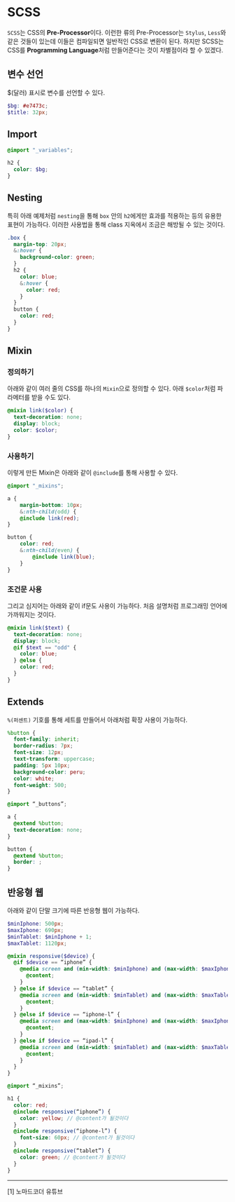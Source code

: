 # SCSS

`SCSS`는 CSS의 **Pre-Processor**이다. 이런한 류의 Pre-Processor는 `Stylus`, `Less`와 같은 것들이 있는데 이들은 컴파일되면 일반적인 CSS로 변환이 된다. 하지만 SCSS는 CSS를 **Programming Language**처럼 만들어준다는 것이 차별점이라 할 수 있겠다.

## 변수 선언

$(달러) 표시로 변수를 선언할 수 있다.

```scss
$bg: #e7473c;
$title: 32px;
```

## Import

```scss
@import "_variables";

h2 {
  color: $bg;
}
```

## Nesting

특히 아래 예제처럼 `nesting`을 통해 `box` 안의 `h2`에게만 효과를 적용하는 등의 유용한 표현이 가능하다. 이러한 사용법을 통해 class 지옥에서 조금은 해방될 수 있는 것이다.

```scss
.box {
  margin-top: 20px;
  &:hover {
    background-color: green;
  }
  h2 {
    color: blue;
    &:hover {
      color: red;
    }
  }
  button {
    color: red;
  }
}
```

## Mixin

### 정의하기

아래와 같이 여러 줄의 CSS를 하나의 `Mixin`으로 정의할 수 있다. 아래 `$color`처럼 파라메터를 받을 수도 있다.

```scss
@mixin link($color) {
  text-decoration: none;
  display: block;
  color: $color;
}
```

### 사용하기

이렇게 만든 Mixin은 아래와 같이 `@include`를 통해 사용할 수 있다.

```scss
@import "_mixins";

a {
	margin-bottom: 10px;
	&:nth-child(odd) {
	@include link(red);
}

button {
	color: red;
	&:nth-child(even) {
		@include link(blue);
	}
}
```

### 조건문 사용

그리고 심지어는 아래와 같이 if문도 사용이 가능하다. 처음 설명처럼 프로그래밍 언어에 가까워지는 것이다.

```scss
@mixin link($text) {
  text-decoration: none;
  display: block;
  @if $text == "odd" {
    color: blue;
  } @else {
    color: red;
  }
}
```

## Extends

`%(퍼센트)` 기호를 통해 세트를 만들어서 아래처럼 확장 사용이 가능하다.

```scss
%button {
  font-family: inherit;
  border-radius: 7px;
  font-size: 12px;
  text-transform: uppercase;
  padding: 5px 10px;
  background-color: peru;
  color: white;
  font-weight: 500;
}
```

```scss
@import “_buttons”;

a {
  @extend %button;
  text-decoration: none;
}

button {
  @extend %button;
  border: ;
}
```

## 반응형 웹

아래와 같이 단말 크기에 따른 반응형 웹이 가능하다.

```scss
$minIphone: 500px;
$maxIphone: 690px;
$minTablet: $minIphone + 1;
$maxTablet: 1120px;

@mixin responsive($device) {
  @if $device == “iphone” {
    @media screen and (min-width: $minIphone) and (max-width: $maxIphone) {
      @content;
    }
  } @else if $device == “tablet” {
    @media screen and (min-width: $minTablet) and (max-width: $maxTablet) {
      @content;
    }
  } @else if $device == “iphone-l” {
    @media screen and (max-width: $minIphone) and (max-width: $maxIphone) and (orientation: landscape) {
      @content;
    }
  } @else if $device == “ipad-l” {
    @media screen and (min-width: $minTablet) and (max-width: $maxTablet) and (orientation: landscape) {
      @content;
    }
  }
}

@import “_mixins”;

h1 {
  color: red;
  @include responsive(“iphone”) {
    color: yellow; // @content가 될것이다
  }
  @include responsive(“iphone-l”) {
    font-size: 60px; // @content가 될것이다
  }
  @include responsive(“tablet”) {
    color: green; // @content가 될것이다
  }
}
```

---

[1] 노마드코더 유튜브
